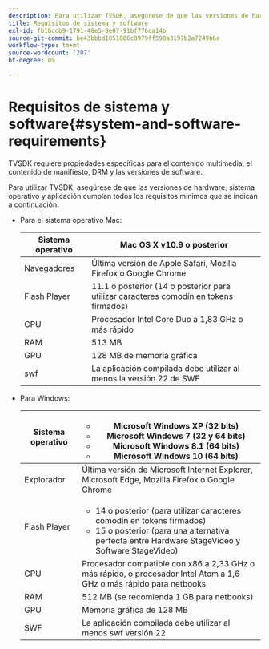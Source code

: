 ```yaml
---
description: Para utilizar TVSDK, asegúrese de que las versiones de hardware, sistema operativo y aplicación cumplan todos los requisitos mínimos que se indican a continuación.
title: Requisitos de sistema y software
exl-id: fb1bccb9-1791-48e5-8e07-91bf776ca14b
source-git-commit: be43bbbd1051886c8979ff590a3197b2a7249b6a
workflow-type: tm+mt
source-wordcount: '207'
ht-degree: 0%

---
```


# Requisitos de sistema y software{#system-and-software-requirements}

TVSDK requiere propiedades específicas para el contenido multimedia, el contenido de manifiesto, DRM y las versiones de software.

Para utilizar TVSDK, asegúrese de que las versiones de hardware, sistema operativo y aplicación cumplan todos los requisitos mínimos que se indican a continuación.

<!--<a id="section_FD9C110E85BB483B869FBB94E5662710"></a>-->

* Para el sistema operativo Mac:

   | Sistema operativo | Mac OS X v10.9 o posterior |
   |---|---|
   | Navegadores | Última versión de Apple Safari, Mozilla Firefox o Google Chrome |
   | Flash Player | 11.1 o posterior (14 o posterior para utilizar caracteres comodín en tokens firmados) |
   | CPU | Procesador Intel Core Duo a 1,83 GHz o más rápido |
   | RAM | 513 MB |
   | GPU | 128 MB de memoria gráfica |
   | swf | La aplicación compilada debe utilizar al menos la versión 22 de SWF |

* Para Windows:

   | Sistema operativo | <ul><li>Microsoft Windows XP (32 bits)</li><li>Microsoft Windows 7 (32 y 64 bits)</li><li>Microsoft Windows 8.1 (64 bits)</li><li>Microsoft Windows 10 (64 bits)</li></ul> |
   |---|---|
   | Explorador | Última versión de Microsoft Internet Explorer, Microsoft Edge, Mozilla Firefox o Google Chrome |
   | Flash Player | <ul><li>14 o posterior (para utilizar caracteres comodín en tokens firmados)</li><li>15 o posterior (para una alternativa perfecta entre Hardware StageVideo y Software StageVideo)</li></ul> |
   | CPU | Procesador compatible con x86 a 2,33 GHz o más rápido, o procesador Intel Atom a 1,6 GHz o más rápido para netbooks |
   | RAM | 512 MB (se recomienda 1 GB para netbooks) |
   | GPU | Memoria gráfica de 128 MB |
   | SWF | La aplicación compilada debe utilizar al menos swf versión 22 |
